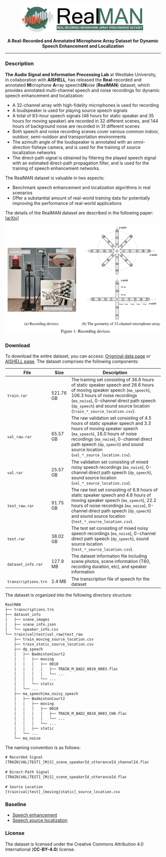 <div align=center>
<img src=images/realman_logo_v1.png width="400"/>
 
**A Real-Recorded and Annotated Microphone Array Dataset for Dynamic Speech Enhancement and Localization**
</div>

---

### Description
**The Audio Signal and Information Processing Lab** at Westlake University, in collaboration with **AISHELL**, has released the **Real**-recorded and annotated **M**icrophone **A**rray speech&**N**oise (**RealMAN**) dataset, which provides annotated multi-channel speech and noise recordings for dynamic speech enhancement and localization:
- A 32-channel array with high-fidelity microphones is used for recording
- A loudspeaker is used for playing source speech signals
- A total of 83-hour speech signals (48 hours for static speaker and 35 hours for moving speaker) are recorded in 32 different scenes, and 144 hours of background noise are recorded in 31 different scenes
- Both speech and noise recording scenes cover various common indoor, outdoor, semi-outdoor and transportation environments
- The azimuth angle of the loudspeaker is annotated with an omni-direction fisheye camera, and is used for the training of source localization networks
- The direct-path signal is obtained by filtering the played speech signal with an estimated direct-path propagation filter, and is used for the training of speech enhancement networks.

The RealMAN dataset is valuable in two aspects:
- Benchmark speech enhancement and localization algorithms in real scenarios
- Offer a substantial amount of real-world training data for potentially improving the performance of real-world applications

The details of the RealMAN dataset are described in the following paper: [<a href="https://arxiv.org/abs/2406.19959" target="_blank">arXiv</a>]


<div align=center>
<img src=images/devices.png width="700"/>
</div>


### Download

To download the entire dataset, you can access: 
<a href="https://mab.to/uFs0WNo0hgrV6/us3" target="_blank">Origninal data page</a> or 
<a href="https://www.aishelltech.com/RealMAN" target="_blank">AISHELL page</a>. 
The dataset comprises the following components:

| File | Size | Description |
| -------- | -- | -- |
| `train.rar` | 521.76 GB | The training set consisting of 36.6 hours of static speaker speech and 26.6 hours of moving speaker speech  (`ma_speech`), 106.3 hours of noise recordings (`ma_noise`), 0-channel direct path speech (`dp_speech`) and sound source location (`train_*_source_location.csv`). |
| `val_raw.rar` | 65.57 GB | The raw validation set consisting of 4.5 hours of static speaker speech and 3.3 hours of moving speaker speech (`ma_speech`),  16.0 hours of noise recordings (`ma_noise`), 0-channel direct path speech (`dp_speech`) and sound source location (`val_*_source_location.csv`). |
| `val.rar` | 25.57 GB | The validation set consisting of mixed noisy speech recordings (`ma_noise`), 0-channel direct path speech (`dp_speech`), sound source location (`val_*_source_location.csv`). |
| `test_raw.rar` | 91.75 GB | The raw test set consisting of 6.9 hours of static speaker speech and 4.8 hours of moving speaker speech (`ma_speech`),  22.2 hours of noise recordings (`ma_noise`), 0-channel direct path speech (`dp_speech`) and sound source location (`test_*_source_location.csv`). |
| `test.rar` | 38.02 GB | The test set consisting of mixed noisy speech recordings (`ma_noise`), 0-channel direct path speech (`dp_speech`), sound source location (`test_*_source_location.csv`). |
| `dataset_info.rar` | 127.9 MB | The dataset information file including scene photos, scene information (T60, recording duration, etc), and speaker information |
| `transcriptions.trn` | 2.4 MB | The transcription file of speech for the dataset |



<!-- ```
### Download Scripts

The download scripts for the RealMAN dataset are available in the `download_scripts` directory. The scripts can be used to download the entire dataset or individual recordings. The scripts use the `wget` command to download the files from the Google Drive links provided in the dataset description.

To download the entire dataset, run the following command:

```
./download_all.sh
```

To download a specific recording, run the following command:

```
./download_recording.sh device_recording_date_location_microphone_array_version
```

For example, to download the recording from the SM1 device recorded on January 1st, 2020 in Berlin, run the following command:

```
./download_recording.sh RealMAN_SM1_2020-01-01_Berlin_SM1_v1
```
``` -->

The dataset is organized into the following directory structure:

```
RealMAN
├── transcriptions.trn
├── dataset_info
│   ├── scene_images
│   ├── scene_info.json
│   └── speaker_info.csv
└── train|val|test|val_raw|test_raw
    ├── train_moving_source_location.csv
    ├── train_static_source_location.csv
    ├── dp_speech
    │   ├── BadmintonCourt2
    │   │   ├── moving
    │   │   │   ├── 0010
    │   │   │   │   ├── TRAIN_M_BAD2_0010_0003.flac
    │   │   │   │   └── ...
    │   │   │   └── ...
    │   │   └── static
    │   └── ...
    ├── ma_speech|ma_noisy_speech
    │   ├── BadmintonCourt2
    │   │   ├── moving
    │   │   │   ├── 0010
    │   │   │   │   ├── TRAIN_M_BAD2_0010_0003_CH0.flac
    │   │   │   │   └── ...
    │   │   │   └── ...
    │   │   ├── static
    │   └── ...
    └── ma_noise
```

The naming convention is as follows:

```
# Recorded Signal
[TRAIN|VAL|TEST]_[M|S]_scene_speakerId_utteranceId_channelId.flac

# Direct-Path Signal
[TRAIN|VAL|TEST]_[M|S]_scene_speakerId_utteranceId.flac

# Source Location
[train|val|test]_[moving|static]_source_location.csv
```


### Baseline
- <a href="https://github.com/Audio-WestlakeU/RealMAN/tree/main/baselines/SE" target="_blank">Speech enhancement</a>
- <a href="https://github.com/Audio-WestlakeU/RealMAN/tree/main/baselines/SSL" target="_blank">Speech source localization</a>


### License

The dataset is licensed under the Creative Commons Attribution 4.0 International (**CC-BY-4.0**) license. 

<!-- 
### Citation
To attribute this work, please use the following citation format:
```
@Article{RealMAN2024,
  author = "Bing Yang and Changsheng Quan and Yabo Wang and Pengyu Wang and Yujie Yang and Ying Fang and Nian Shao and Hui Bu and Xin Xu and Xiaofei Li",
  title = "RealMAN: A Real-Recorded and Annotated Microphone Array Dataset for Dynamic Speech Enhancement and Localization",
  journal = "",
  year = "2024",
}
```
 -->
